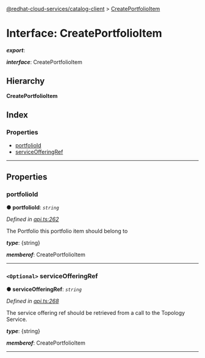 [@redhat-cloud-services/catalog-client](../README.md) > [CreatePortfolioItem](../interfaces/createportfolioitem.md)

# Interface: CreatePortfolioItem

*__export__*: 

*__interface__*: CreatePortfolioItem

## Hierarchy

**CreatePortfolioItem**

## Index

### Properties

* [portfolioId](createportfolioitem.md#portfolioid)
* [serviceOfferingRef](createportfolioitem.md#serviceofferingref)

---

## Properties

<a id="portfolioid"></a>

###  portfolioId

**● portfolioId**: *`string`*

*Defined in [api.ts:262](https://github.com/RedHatInsights/javascript-clients/blob/master/packages/catalog/api.ts#L262)*

The Portfolio this portfolio item should belong to

*__type__*: {string}

*__memberof__*: CreatePortfolioItem

___
<a id="serviceofferingref"></a>

### `<Optional>` serviceOfferingRef

**● serviceOfferingRef**: *`string`*

*Defined in [api.ts:268](https://github.com/RedHatInsights/javascript-clients/blob/master/packages/catalog/api.ts#L268)*

The service offering ref should be retrieved from a call to the Topology Service.

*__type__*: {string}

*__memberof__*: CreatePortfolioItem

___

